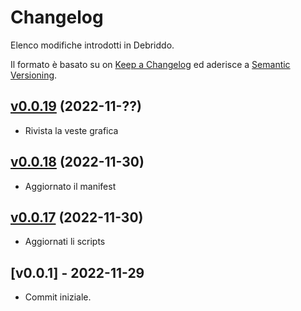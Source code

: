 # Changelog
Elenco modifiche introdotti in Debriddo.

Il formato è basato su on [Keep a Changelog](https://keepachangelog.com/en/1.0.0/) ed aderisce a [Semantic Versioning](https://semver.org/spec/v2.0.0.html).

## [v0.0.19](https://github.com/Ogekuri/debriddo/compare/v0.0.17...v0.0.19) (2022-11-??)

- Rivista la veste grafica


## [v0.0.18](https://github.com/Ogekuri/debriddo/compare/v0.0.17...v0.0.18) (2022-11-30)

- Aggiornato il manifest

## [v0.0.17](https://github.com/Ogekuri/debriddo/compare/v0.0.16...v0.0.17) (2022-11-30)

- Aggiornati li scripts

## [v0.0.1] - 2022-11-29

- Commit iniziale.

